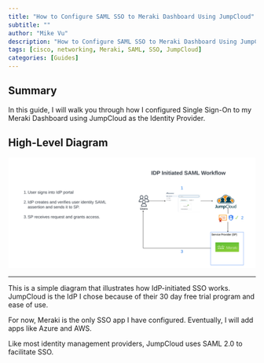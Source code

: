 ```yaml
---
title: "How to Configure SAML SSO to Meraki Dashboard Using JumpCloud"
subtitle: ""
author: "Mike Vu"
description: "How to Configure SAML SSO to Meraki Dashboard Using JumpCloud"
tags: [cisco, networking, Meraki, SAML, SSO, JumpCloud]
categories: [Guides]
---
```

## Summary

In this guide, I will walk you through how I configured Single Sign-On to my Meraki Dashboard using JumpCloud as the Identity Provider.

## High-Level Diagram

<img src="Jumpcloud_meraki_SAML.png">

---
This is a simple diagram that illustrates how IdP-initiated SSO works. JumpCloud is the IdP I chose because of their 30 day free trial program and ease of use.

For now, Meraki is the only SSO app I have configured. Eventually, I will add apps like Azure and AWS.

Like most identity management providers, JumpCloud uses SAML 2.0 to facilitate SSO. 





